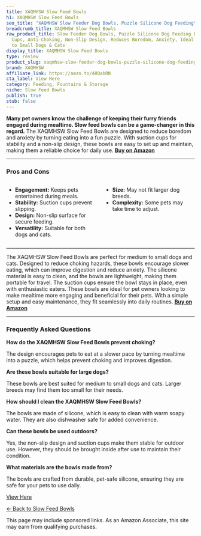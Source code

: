 ```yaml
---
title: XAQMHSW Slow Feed Bowls
h1: XAQMHSW Slow Feed Bowls
seo_title: "XAQMHSW Slow Feeder Dog Bowls, Puzzle Silicone Dog Feeding\u2026"
breadcrumb_title: XAQMHSW Slow Feed Bowls
raw_product_title: Slow Feeder Dog Bowls, Puzzle Silicone Dog Feeding Bowls with Suction
  Cups, Anti-Choking, Non-Slip Design, Reduces Boredom, Anxiety, Ideal for Medium
  to Small Dogs & Cats
display_title: XAQMHSW Slow Feed Bowls
type: review
product_slug: xaqmhsw-slow-feeder-dog-bowls-puzzle-silicone-dog-feeding-bowls-with-su-6d64069e
brand: XAQMHSW
affiliate_link: https://amzn.to/48QabRN
cta_label: View Here
category: Feeding, Fountains & Storage
niche: Slow Feed Bowls
publish: true
stub: false
---
```


<div id="intro" class="full-width">
  <p><strong>Many pet owners know the challenge of keeping their furry friends engaged during mealtime. Slow feed bowls can be a game-changer in this regard.</strong> The XAQMHSW Slow Feed Bowls are designed to reduce boredom and anxiety by turning eating into a fun puzzle. With suction cups for stability and a non-slip design, these bowls are easy to set up and maintain, making them a reliable choice for daily use. <a href="https://amzn.to/48QabRN" rel="nofollow sponsored noopener" target="_blank"><strong>Buy on Amazon</strong></a></p>
</div>

<hr />
<h3 id="pros-cons">Pros and Cons</h3>
<div class="pc-grid" style="display:grid;grid-template-columns:1fr 1fr;gap:16px;">
  <ul>
    <li><strong>Engagement:</strong> Keeps pets entertained during meals.</li>
    <li><strong>Stability:</strong> Suction cups prevent slipping.</li>
    <li><strong>Design:</strong> Non-slip surface for secure feeding.</li>
    <li><strong>Versatility:</strong> Suitable for both dogs and cats.</li>
  </ul>
  <ul>
    <li><strong>Size:</strong> May not fit larger dog breeds.</li>
    <li><strong>Complexity:</strong> Some pets may take time to adjust.</li>
  </ul>
</div>
<hr />

<div class="full-width">
  <p>The XAQMHSW Slow Feed Bowls are perfect for medium to small dogs and cats. Designed to reduce choking hazards, these bowls encourage slower eating, which can improve digestion and reduce anxiety. The silicone material is easy to clean, and the bowls are lightweight, making them portable for travel. The suction cups ensure the bowl stays in place, even with enthusiastic eaters. These bowls are ideal for pet owners looking to make mealtime more engaging and beneficial for their pets. With a simple setup and easy maintenance, they fit seamlessly into daily routines. <a href="https://amzn.to/48QabRN" rel="nofollow sponsored noopener" target="_blank"><strong>Buy on Amazon</strong></a></p>
</div>

<hr />
<h3 id="faqs">Frequently Asked Questions</h3>

<p><strong>How do the XAQMHSW Slow Feed Bowls prevent choking?</strong></p>
<p>The design encourages pets to eat at a slower pace by turning mealtime into a puzzle, which helps prevent choking and improves digestion.</p>

<p><strong>Are these bowls suitable for large dogs?</strong></p>
<p>These bowls are best suited for medium to small dogs and cats. Larger breeds may find them too small for their needs.</p>

<p><strong>How should I clean the XAQMHSW Slow Feed Bowls?</strong></p>
<p>The bowls are made of silicone, which is easy to clean with warm soapy water. They are also dishwasher safe for added convenience.</p>

<p><strong>Can these bowls be used outdoors?</strong></p>
<p>Yes, the non-slip design and suction cups make them stable for outdoor use. However, they should be brought inside after use to maintain their condition.</p>

<p><strong>What materials are the bowls made from?</strong></p>
<p>The bowls are crafted from durable, pet-safe silicone, ensuring they are safe for your pets to use daily.</p>
<p><a class="btn" href="https://amzn.to/48QabRN" target="_blank" rel="nofollow sponsored noopener">View Here</a></p>
<p><a href="/roundups/feeding-fountains-storage/slow-feed-bowls/">← Back to Slow Feed Bowls</a></p>
<aside class="disclosure">This page may include sponsored links. As an Amazon Associate, this site may earn from qualifying purchases.</aside>
